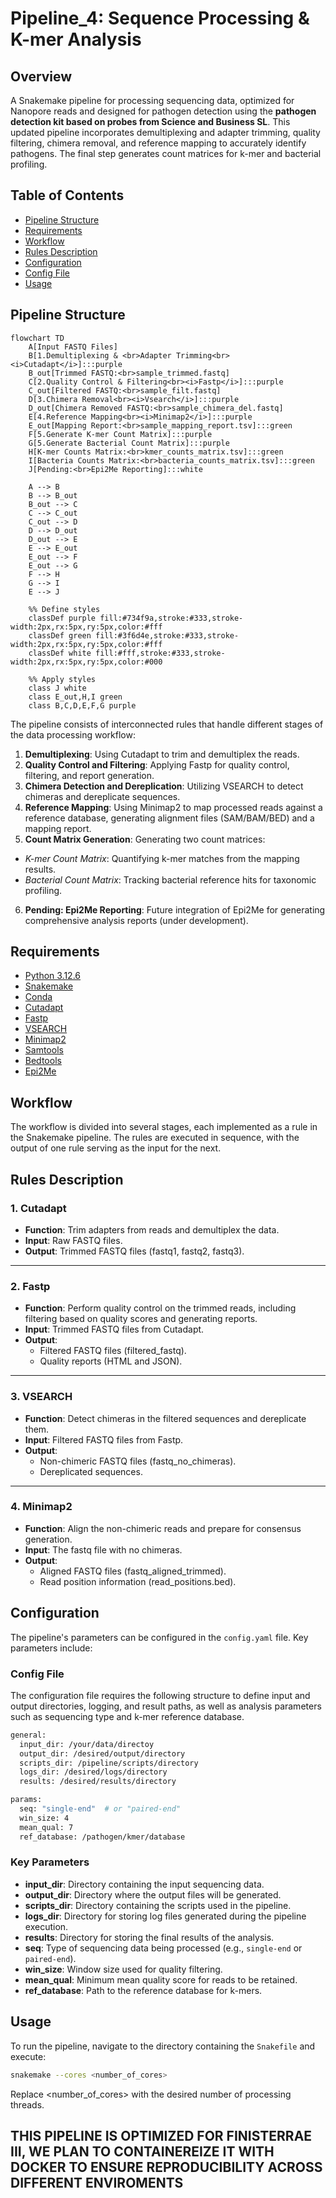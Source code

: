 # Pipeline_4: Sequence Processing & K-mer Analysis

## Overview

A Snakemake pipeline for processing sequencing data, optimized for Nanopore reads and designed for pathogen detection using the **pathogen detection kit based on probes from Science and Business SL**. This updated pipeline incorporates demultiplexing and adapter trimming, quality filtering, chimera removal, and reference mapping to accurately identify pathogens. The final step generates count matrices for k-mer and bacterial profiling.

## Table of Contents

- [Pipeline Structure](#pipeline-structure)
- [Requirements](#requirements)
- [Workflow](#workflow)
- [Rules Description](#rules-description)
- [Configuration](#configuration)
- [Config File](#config-file)
- [Usage](#usage)

## Pipeline Structure


```mermaid
flowchart TD
    A[Input FASTQ Files]
    B[1.Demultiplexing & <br>Adapter Trimming<br><i>Cutadapt</i>]:::purple
    B_out[Trimmed FASTQ:<br>sample_trimmed.fastq]
    C[2.Quality Control & Filtering<br><i>Fastp</i>]:::purple
    C_out[Filtered FASTQ:<br>sample_filt.fastq]
    D[3.Chimera Removal<br><i>Vsearch</i>]:::purple
    D_out[Chimera Removed FASTQ:<br>sample_chimera_del.fastq]
    E[4.Reference Mapping<br><i>Minimap2</i>]:::purple
    E_out[Mapping Report:<br>sample_mapping_report.tsv]:::green
    F[5.Generate K-mer Count Matrix]:::purple
    G[5.Generate Bacterial Count Matrix]:::purple
    H[K-mer Counts Matrix:<br>kmer_counts_matrix.tsv]:::green
    I[Bacteria Counts Matrix:<br>bacteria_counts_matrix.tsv]:::green
    J[Pending:<br>Epi2Me Reporting]:::white

    A --> B
    B --> B_out
    B_out --> C
    C --> C_out
    C_out --> D
    D --> D_out
    D_out --> E
    E --> E_out
    E_out --> F
    E_out --> G
    F --> H
    G --> I
    E --> J

    %% Define styles
    classDef purple fill:#734f9a,stroke:#333,stroke-width:2px,rx:5px,ry:5px,color:#fff
    classDef green fill:#3f6d4e,stroke:#333,stroke-width:2px,rx:5px,ry:5px,color:#fff
    classDef white fill:#fff,stroke:#333,stroke-width:2px,rx:5px,ry:5px,color:#000

    %% Apply styles
    class J white
    class E_out,H,I green
    class B,C,D,E,F,G purple
```

The pipeline consists of interconnected rules that handle different stages of the data processing workflow:

1. **Demultiplexing**: Using Cutadapt to trim and demultiplex the reads.
2. **Quality Control and Filtering**: Applying Fastp for quality control, filtering, and report generation.
3. **Chimera Detection and Dereplication**: Utilizing VSEARCH to detect chimeras and dereplicate sequences.
4. **Reference Mapping**: Using Minimap2 to map processed reads against a reference database, generating alignment files (SAM/BAM/BED) and a mapping report.
5. **Count Matrix Generation**: Generating two count matrices:
- *K-mer Count Matrix*: Quantifying k-mer matches from the mapping results.
- *Bacterial Count Matrix*: Tracking bacterial reference hits for taxonomic profiling.
6. **Pending: Epi2Me Reporting**: Future integration of Epi2Me for generating comprehensive analysis reports (under development).

## Requirements

- [Python 3.12.6](https://www.python.org/downloads/release/python-3126/)
- [Snakemake](https://snakemake.readthedocs.io/en/stable/)
- [Conda](https://docs.conda.io/projects/conda/en/latest/user-guide/install/index.html)
- [Cutadapt](https://cutadapt.readthedocs.io/en/stable/)
- [Fastp](https://github.com/OpenGene/fastp)
- [VSEARCH](https://github.com/torognes/vsearch)
- [Minimap2](https://github.com/lh3/minimap2)
- [Samtools](http://www.htslib.org/)
- [Bedtools](https://bedtools.readthedocs.io/en/latest/)
- [Epi2Me](https://github.com/epi2me-labs)


## Workflow

The workflow is divided into several stages, each implemented as a rule in the Snakemake pipeline. The rules are executed in sequence, with the output of one rule serving as the input for the next.

## Rules Description

### 1. Cutadapt

- **Function**: Trim adapters from reads and demultiplex the data.
- **Input**: Raw FASTQ files.
- **Output**: Trimmed FASTQ files (fastq1, fastq2, fastq3).

---

### 2. Fastp

- **Function**: Perform quality control on the trimmed reads, including filtering based on quality scores and generating reports.
- **Input**: Trimmed FASTQ files from Cutadapt.
- **Output**: 
  - Filtered FASTQ files (filtered_fastq).
  - Quality reports (HTML and JSON).

---

### 3. VSEARCH

- **Function**: Detect chimeras in the filtered sequences and dereplicate them.
- **Input**: Filtered FASTQ files from Fastp.
- **Output**: 
  - Non-chimeric FASTQ files (fastq_no_chimeras).
  - Dereplicated sequences.

---

### 4. Minimap2

- **Function**: Align the non-chimeric reads and prepare for consensus generation.
- **Input**: The fastq file with no chimeras.
- **Output**: 
  - Aligned FASTQ files (fastq_aligned_trimmed).
  - Read position information (read_positions.bed).

## Configuration

The pipeline's parameters can be configured in the `config.yaml` file. Key parameters include:

### Config File

The configuration file requires the following structure to define input and output directories, logging, and result paths, as well as analysis parameters such as sequencing type and k-mer reference database.

```bash
general:
  input_dir: /your/data/directoy
  output_dir: /desired/output/directory
  scripts_dir: /pipeline/scripts/directory
  logs_dir: /desired/logs/directory
  results: /desired/results/directory

params:
  seq: "single-end"  # or "paired-end"
  win_size: 4
  mean_qual: 7
  ref_database: /pathogen/kmer/database
```
### Key Parameters

- **input_dir**: Directory containing the input sequencing data.
- **output_dir**: Directory where the output files will be generated.
- **scripts_dir**: Directory containing the scripts used in the pipeline.
- **logs_dir**: Directory for storing log files generated during the pipeline execution.
- **results**: Directory for storing the final results of the analysis.
- **seq**: Type of sequencing data being processed (e.g., `single-end` or `paired-end`).
- **win_size**: Window size used for quality filtering.
- **mean_qual**: Minimum mean quality score for reads to be retained.
- **ref_database**: Path to the reference database for k-mers.

## Usage

To run the pipeline, navigate to the directory containing the `Snakefile` and execute:

```bash
snakemake --cores <number_of_cores>
```
Replace <number_of_cores> with the desired number of processing threads.

## THIS PIPELINE IS OPTIMIZED FOR FINISTERRAE III, WE PLAN TO CONTAINEREIZE IT WITH DOCKER TO ENSURE REPRODUCIBILITY ACROSS DIFFERENT ENVIROMENTS
